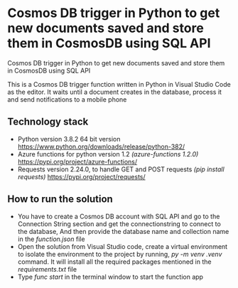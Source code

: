 # Cosmos DB trigger in Python to get new documents saved and store them in CosmosDB using SQL API

Cosmos DB trigger in Python to get new documents saved and store them in CosmosDB using SQL API

This is a Cosmos DB trigger function written in Python in Visual Studio Code as the editor. It waits until a document creates in the database, process it and send notifications to a mobile phone

## Technology stack  
* Python version 3.8.2 64 bit version https://www.python.org/downloads/release/python-382/
* Azure functions for python version 1.2 *(azure-functions 1.2.0)* https://pypi.org/project/azure-functions/
* Requests version 2.24.0, to handle GET and POST requests *(pip install requests)* https://pypi.org/project/requests/

## How to run the solution
 * You have to create a Cosmos DB account with SQL API and go to the Connection String section and get the connectionstring to connect to the database, And then provide the database name and collection name in the *function.json* file 
 * Open the solution from Visual Studio code, create a virtual environment to isolate the environment to the project by running, *py -m venv .venv* command. It will install all the required packages mentioned in the *requirements.txt* file
 * Type *func start* in the terminal window to start the function app
